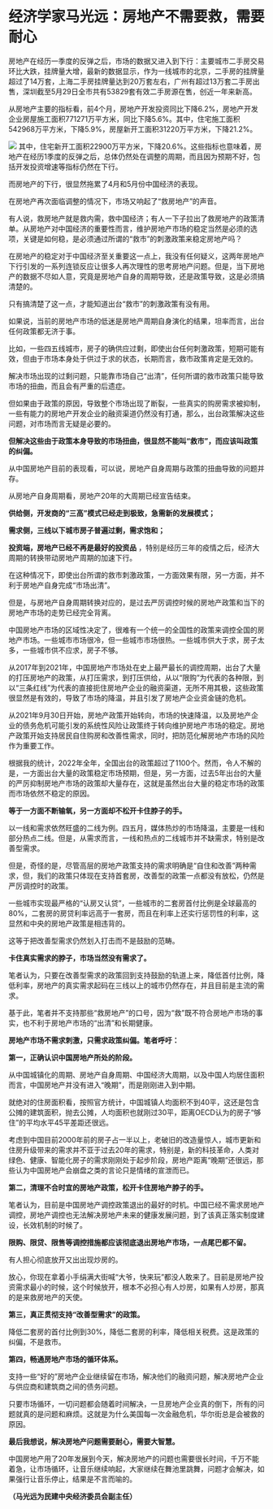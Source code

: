 

# 经济学家马光远：房地产不需要救，需要耐心

房地产在经历一季度的反弹之后，市场的数据又进入到下行：主要城市二手房交易环比大跌，挂牌量大增，最新的数据显示，作为一线城市的北京，二手房的挂牌量超过了14万套，上海二手房挂牌量达到20万套左右，广州有超过13万套二手房出售，深圳截至5月29日全市共有53829套有效二手房源在售，创近一年来新高。

从房地产主要的指标看，前4个月，房地产开发投资同比下降6.2%，房地产开发企业房屋施工面积771271万平方米，同比下降5.6%。其中，住宅施工面积542968万平方米，下降5.9%，房屋新开工面积31220万平方米，下降21.2%。

![](https://inews.gtimg.com/om_bt/OkKhdmUe9k_Qwz39N0K8KkELqZh-Mwdpt355roL7Io760AA/1000)
其中，住宅新开工面积22900万平方米，下降20.6%。这些指标也意味着，房地产在经历1季度的反弹之后，总体仍然处在调整的周期，而且因为预期不好，包括开发投资增速等指标仍然在下行。

而房地产的下行，很显然拖累了4月和5月份中国经济的表现。

在房地产再次面临调整的情况下，市场又响起了“救房地产”的声音。

有人说，救房地产就是救内需，救中国经济；有人一下子拉出了救房地产的政策清单。从房地产对中国经济的重要性而言，维护房地产市场的稳定当然是必须的选项，关键是如何稳，是必须通过所谓的“救市”的刺激政策来稳定房地产吗？

在房地产的稳定对于中国经济至关重要这一点上，我没有任何疑义，这两年房地产下行引发的一系列连锁反应让很多人再次理性的思考房地产问题。但是，当下房地产的数据不尽如人意，究竟是房地产自身的周期导致，还是政策导致，这是必须搞清楚的。

只有搞清楚了这一点，才能知道出台“救市”的刺激政策有没有用。

如果说，当前的房地产市场的低迷是房地产周期自身演化的结果，坦率而言，出台任何政策都无济于事。

比如，一些四五线城市，房子的确供应过剩，即使出台任何刺激政策，短期可能有效，但由于市场本身处于供过于求的状态，长期而言，救市政策肯定是无效的。

解决市场出现的过剩问题，只能靠市场自己“出清”，任何所谓的救市政策只能导致市场的扭曲，而且会有严重的后遗症。

但如果由于政策的原因，导致整个市场出现了断裂，一些真实的购房需求被抑制，一些有能力的房地产开发企业的融资渠道仍然没有打通，那么，出台政策解决这些问题，对市场而言无疑是必要的。

**但解决这些由于政策本身导致的市场扭曲，很显然不能叫“救市”，而应该叫政策的纠偏。**

从中国房地产目前的表现看，可以说，房地产自身周期与政策的扭曲导致的问题并存。

从房地产自身周期看，房地产20年的大周期已经宣告结束。

**供给侧，开发商的“三高”模式已经走到极致，急需新的发展模式；**

**需求侧，三线以下城市房子普遍过剩，需求饱和；**

**投资端，房地产已经不再是最好的投资品** ，特别是经历三年的疫情之后，经济大周期的转换带动房地产周期的加速下行。

在这种情况下，即使出台所谓的救市刺激政策，一方面效果有限，另一方面，并不利于房地产自身完成“市场出清”。

但是，与房地产自身周期转换对应的，是过去严厉调控时候的房地产政策和当下的房地产市场的走势已经完全背离。

中国房地产市场的区域性决定了，很难有一个统一的全国性的政策来调控全国的房地产市场。一些城市市场很冷，但一些城市市场很热。一些城市供大于求，房子太多，一些城市供不应求，房子不够。

从2017年到2021年，中国房地产市场处在史上最严最长的调控周期，出台了大量的打压房地产的政策，从打压需求，到打压供给，从以“限购”为代表的各种限，到以“三条红线”为代表的直接扼住房地产企业的融资渠道，无所不用其极，这些政策很显然是有效的，导致了市场的降温，并且引发了房地产企业资金链的危机。

从2021年9月30日开始，房地产政策开始转向，市场的快速降温，以及房地产企业的债务危机可能引发的系统性风险让政策终于转向维护房地产市场的稳定。房地产政策开始支持居民自住购房和改善性需求，同时，把防范化解房地产市场的风险作为重要工作。

根据我的统计，2022年全年，全国出台的政策超过了1100个。然而，令人不解的是，一方面出台大量的政策稳定市场预期，但是，另一方面，过去5年出台的大量的严厉抑制房地产市场的政策却大量存在，这就是虽然出台大量的稳定市场的政策而市场依然不稳定的原因。

**等于一方面不断输氧，另一方面却不松开卡住脖子的手。**

以一线和需求依然旺盛的二线为例。四五月，媒体热炒的市场降温，主要是一线和部分热点二线。但是，从需求而言，一线和热点的二线城市并不缺需求，特别是改善型需求。

但是，奇怪的是，尽管高层的房地产政策支持的需求明确是“自住和改善”两种需求，但，我们的政策只体现在支持首套房，改善型的政策一点都没有放松，仍然是严厉调控时的政策。

一些城市实现最严格的“认房又认贷”，一些城市的二套房首付比例是全球最高的80%，二套房的房贷利率远高于一套房，而且在利率上还实行惩罚性的利率，这显然和中央的房地产政策是相违背的。

这等于把改善型需求仍然划入打击而不是鼓励的范畴。

**卡住真实需求的脖子，市场当然没有需求了。**

笔者认为，只要在改善型需求的政策回到支持鼓励的轨道上来，降低首付比例，降低利率，房地产的真实需求起码在三线以上的城市仍然存在，并且目前是主流的需求。

基于此，笔者并不支持那些“救房地产”的口号，因为“救”既不符合房地产市场的事实，也不利于房地产市场的“出清”和长期健康。

**房地产市场不需求刺激，只需求政策纠偏。笔者呼吁：**

**第一，正确认识中国房地产所处的阶段。**

从中国城镇化的周期、房地产自身周期、中国经济大周期，以及中国人均居住面积而言，中国房地产并没有进入“晚期”，而是刚刚进入到中期。

就绝对的住房面积看，按照官方统计，中国城镇人均面积不到40平，这还是包含公摊的建筑面积，抛去公摊，人均面积也就刚过30平，距离OECD认为的房子“够住”的平均水平45平差距还很远。

考虑到中国目前2000年前的房子占一半以上，老破旧的改造量惊人，城市更新和住房升级带来的需求并不亚于过去20年的需求，特别是，新的科技革命，人类对绿色、健康、智能化房子的需求刚刚处于起步阶段，房地产距离“晚期”还很远，那些认为中国房地产会崩盘之类的言论只是情绪的宣泄而已。

**第二，清理不合时宜的房地产政策，松开卡住房地产脖子的手。**

笔者认为，目前是中国房地产调控政策退出的最好的时机。中国已经不需求房地产调控，房地产调控也无法解决房地产未来的健康发展问题，到了该真正落实制度建设，长效机制的时候了。

**限购、限贷、限售等调控措施都应该彻底退出房地产市场，一点尾巴都不留。**

有人担心彻底放开又出出现炒房的。

放心，你现在拿着小手绢满大街喊“大爷，快来玩”都没人敢来了。目前是房地产投资需求最小的时候，这个时候放开，根本不必担心有人炒房，如果有人炒房，那真的是来救房地产的天使。

**第三，真正贯彻支持“改善型需求”的政策。**

降低二套房的首付比例到30%，降低二套房的利率，降低相关税费。这是政策的纠偏，不是救市。

**第四，畅通房地产市场的循环体系。**

支持一些“好的”房地产企业继续留在市场，解决他们的融资问题，解决房地产企业与供应商和建筑商之间的债务问题。

只要市场循环，一切问题都会随着时间解决，一旦房地产企业真的倒下，所有的问题就真的是问题和麻烦。这就是为什么美国每一次金融危机，华尔街总是会被救的原因。

**最后我想说，解决房地产问题需要耐心，需要大智慧。**

中国房地产用了20年发展到今天，解决房地产的问题也需要很长时间，千万不能着急，让市场循环，让音乐继续响起，大家继续在舞池里跳舞，问题才会解决，如果强行让音乐停止，结果是不言而喻的。

**（马光远为民建中央经济委员会副主任）**

